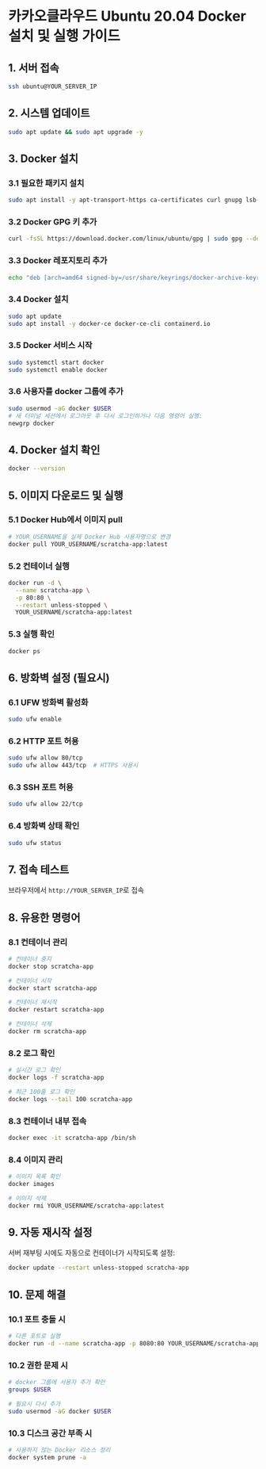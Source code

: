# 카카오클라우드 Ubuntu 20.04 Docker 설치 및 실행 가이드

## 1. 서버 접속

```bash
ssh ubuntu@YOUR_SERVER_IP
```

## 2. 시스템 업데이트

```bash
sudo apt update && sudo apt upgrade -y
```

## 3. Docker 설치

### 3.1 필요한 패키지 설치

```bash
sudo apt install -y apt-transport-https ca-certificates curl gnupg lsb-release
```

### 3.2 Docker GPG 키 추가

```bash
curl -fsSL https://download.docker.com/linux/ubuntu/gpg | sudo gpg --dearmor -o /usr/share/keyrings/docker-archive-keyring.gpg
```

### 3.3 Docker 레포지토리 추가

```bash
echo "deb [arch=amd64 signed-by=/usr/share/keyrings/docker-archive-keyring.gpg] https://download.docker.com/linux/ubuntu $(lsb_release -cs) stable" | sudo tee /etc/apt/sources.list.d/docker.list > /dev/null
```

### 3.4 Docker 설치

```bash
sudo apt update
sudo apt install -y docker-ce docker-ce-cli containerd.io
```

### 3.5 Docker 서비스 시작

```bash
sudo systemctl start docker
sudo systemctl enable docker
```

### 3.6 사용자를 docker 그룹에 추가

```bash
sudo usermod -aG docker $USER
# 새 터미널 세션에서 로그아웃 후 다시 로그인하거나 다음 명령어 실행:
newgrp docker
```

## 4. Docker 설치 확인

```bash
docker --version
```

## 5. 이미지 다운로드 및 실행

### 5.1 Docker Hub에서 이미지 pull

```bash
# YOUR_USERNAME을 실제 Docker Hub 사용자명으로 변경
docker pull YOUR_USERNAME/scratcha-app:latest
```

### 5.2 컨테이너 실행

```bash
docker run -d \
  --name scratcha-app \
  -p 80:80 \
  --restart unless-stopped \
  YOUR_USERNAME/scratcha-app:latest
```

### 5.3 실행 확인

```bash
docker ps
```

## 6. 방화벽 설정 (필요시)

### 6.1 UFW 방화벽 활성화

```bash
sudo ufw enable
```

### 6.2 HTTP 포트 허용

```bash
sudo ufw allow 80/tcp
sudo ufw allow 443/tcp  # HTTPS 사용시
```

### 6.3 SSH 포트 허용

```bash
sudo ufw allow 22/tcp
```

### 6.4 방화벽 상태 확인

```bash
sudo ufw status
```

## 7. 접속 테스트

브라우저에서 `http://YOUR_SERVER_IP`로 접속

## 8. 유용한 명령어

### 8.1 컨테이너 관리

```bash
# 컨테이너 중지
docker stop scratcha-app

# 컨테이너 시작
docker start scratcha-app

# 컨테이너 재시작
docker restart scratcha-app

# 컨테이너 삭제
docker rm scratcha-app
```

### 8.2 로그 확인

```bash
# 실시간 로그 확인
docker logs -f scratcha-app

# 최근 100줄 로그 확인
docker logs --tail 100 scratcha-app
```

### 8.3 컨테이너 내부 접속

```bash
docker exec -it scratcha-app /bin/sh
```

### 8.4 이미지 관리

```bash
# 이미지 목록 확인
docker images

# 이미지 삭제
docker rmi YOUR_USERNAME/scratcha-app:latest
```

## 9. 자동 재시작 설정

서버 재부팅 시에도 자동으로 컨테이너가 시작되도록 설정:

```bash
docker update --restart unless-stopped scratcha-app
```

## 10. 문제 해결

### 10.1 포트 충돌 시

```bash
# 다른 포트로 실행
docker run -d --name scratcha-app -p 8080:80 YOUR_USERNAME/scratcha-app:latest
```

### 10.2 권한 문제 시

```bash
# docker 그룹에 사용자 추가 확인
groups $USER

# 필요시 다시 추가
sudo usermod -aG docker $USER
```

### 10.3 디스크 공간 부족 시

```bash
# 사용하지 않는 Docker 리소스 정리
docker system prune -a
```
